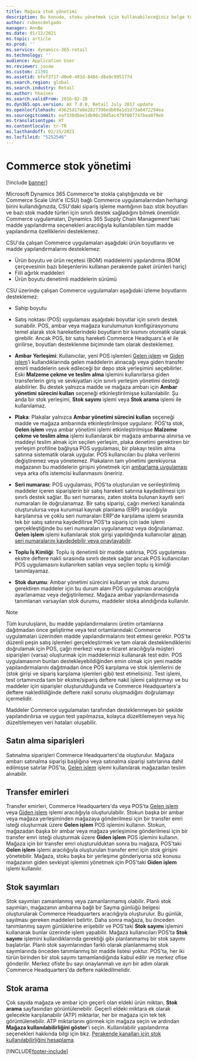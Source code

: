 ```yaml
---
title: Mağaza stok yönetimi
description: Bu konuda, stoku yönetmek için kullanabileceğiniz belge türleri açıklanmaktadır.
author: rubencdelgado
manager: AnnBe
ms.date: 01/12/2021
ms.topic: article
ms.prod: ''
ms.service: dynamics-365-retail
ms.technology: ''
audience: Application User
ms.reviewer: josaw
ms.custom: 21391
ms.assetid: bfef3717-d0e0-491d-8466-d8a9c995177d
ms.search.region: global
ms.search.industry: Retail
ms.author: hhaines
ms.search.validFrom: 2016-02-28
ms.dyn365.ops.version: AX 7.0.0, Retail July 2017 update
ms.openlocfilehash: 43625d17e0e2827396edb69a1d1d73a8472294ea
ms.sourcegitcommit: eaf330dbee1db96c20d5ac479f007747bea079eb
ms.translationtype: HT
ms.contentlocale: tr-TR
ms.lasthandoff: 02/15/2021
ms.locfileid: "5252546"
---
```

# <a name="commerce-inventory-management"></a>Commerce stok yönetimi

[!include [banner](includes/banner.md)]

Microsoft Dynamics 365 Commerce'te stokla çalıştığınızda ve bir Commerce Scale Unit'e (CSU) bağlı Commerce uygulamalarından herhangi birini kullandığınızda, CSU'daki sipariş işleme mantığının bazı stok boyutları ve bazı stok madde türleri için sınırlı destek sağladığını bilmek önemlidir. Commerce uygulamaları, Dynamics 365 Supply Chain Management'taki madde yapılandırma seçenekleri aracılığıyla kullanılabilen tüm madde yapılandırma özelliklerini desteklemez.

CSU'da çalışan Commerce uygulamaları aşağıdaki ürün boyutlarını ve madde yapılandırmalarını desteklemez:

- Ürün boyutu ve ürün reçetesi (BOM) maddelerini yapılandırma (BOM çerçevesinin bazı bileşenlerini kullanan perakende paket ürünleri hariç)
- Fiili ağırlık maddeleri
- Ürün boyutu denetimli maddelerin sürümü

CSU üzerinde çalışan Commerce uygulamaları aşağıdaki izleme boyutlarını desteklemez:
- Sahip boyutu

- Satış noktası (POS) uygulaması aşağıdaki boyutlar için sınırlı destek sunabilir. POS, ambar veya mağaza kurulumunun konfigürasyonunu temel alarak stok hareketlerindeki boyutların bir kısmını otomatik olarak girebilir. Ancak POS, bir satış hareketi Commerce Headquars'a el ile girilirse, boyutları desteklenme biçiminde tam olarak desteklemez. 

- **Ambar Yerleşimi**: Kullanıcılar, yeni POS işlemleri [Gelen işlem](https://docs.microsoft.com/dynamics365/commerce/pos-inbound-inventory-operation) ve [Giden işlem](https://docs.microsoft.com/dynamics365/commerce/pos-outbound-inventory-operation)'i kullandıklarında gelen maddelerin alınacağı veya giden transfer emirli maddelerin sevk edileceği bir depo stok yerleşimini seçebilirler. Eski **Malzeme çekme ve teslim alma** işlemini kullanırlarsa giden transferlerin giriş ve sevkiyatları için sınırlı yerleşim yönetimi desteği alabilirler. Bu destek yalnızca madde ve mağaza ambarı için **Ambar yönetimi sürecini kullan** seçeneği etkinleştirilmişse kullanılabilir. Şu anda bir stok yerleşimi, **Stok sayımı** işlemi veya **Stok arama** işlemi ile kullanılamaz.

- **Plaka**: Plakalar yalnızca **Ambar yönetimi sürecini kullan** seçeneği madde ve mağaza ambarında etkinleştirilmişse uygulanır. POS'ta stok, **Gelen işlem** veya ambar yönetimi işlemi etkinleştirilmişse **Malzeme çekme ve teslim alma** işlemi kullanılarak bir mağaza ambarına alınırsa ve maddeyi teslim almak için seçilen yerleşim, plaka denetimi gerektiren bir yerleşim profiline bağlıysa POS uygulaması, bir plakayı teslim alma satırına sistematik olarak uygular. POS kullanıcıları bu plaka verilerini değiştiremez veya yönetemez. Plakaların tam yönetimi gerekiyorsa mağazanın bu maddelerin girişini yönetmek için [ambarlama uygulaması](https://docs.microsoft.com/dynamics365/supply-chain/warehousing/install-configure-warehousing-app) veya arka ofis istemcisi kullanmasını öneririz.

- **Seri numarası**: POS uygulaması, POS'ta oluşturulan ve serileştirilmiş maddeler içeren siparişlerin bir satış hareketi satırına kaydedilmesi için sınırlı destek sağlar. Bu seri numarası, zaten stokta bulunan kayıtlı seri numaraları ile doğrulanamaz. Bir satış siparişi, çağrı merkezi kanalında oluşturulursa veya kurumsal kaynak planlama (ERP) aracılığıyla karşılanırsa ve çoklu seri numaraları ERP'de karşılama işlemi sırasında tek bir satış satırına kaydedilirse POS'ta sipariş için iade işlemi gerçekleştiğinde bu seri numaraları uygulanamaz veya doğrulanamaz. **Gelen işlem** işlemi kullanılarak stok girişi yapıldığında kullanıcılar [alınan seri numaralarını kaydedebilir veya onaylayabilir](https://docs.microsoft.com/dynamics365/commerce/pos-serialized-items).

- **Toplu İş Kimliği**: Toplu iş denetimli bir madde satılırsa, POS uygulaması ekstre deftere nakli sırasında sınırlı destek sağlar ancak POS kullanıcıları POS uygulamasını kullanırken satılan veya seçilen toplu iş kimliği tanımlayamaz.

- **Stok durumu**: Ambar yönetimi sürecini kullanan ve stok durumu gerektiren maddeler için bu durum alanı POS uygulaması aracılığıyla ayarlanamaz veya değiştirilemez. Mağaza ambar yapılandırmasında tanımlanan varsayılan stok durumu, maddeler stoka alındığında kullanılır.

> [!NOTE]
> Tüm kuruluşların, bu madde yapılandırmalarını üretim ortamlarına dağıtmadan önce geliştirme veya test ortamlarındaki Commerce uygulamaları üzerinden madde yapılandırmalarını test etmesi gerekir. POS'ta düzenli peşin satış işlemleri gerçekleştirmek ve tam olarak desteklendiklerini doğrulamak için POS, çağrı merkezi veya e-ticaret aracılığıyla müşteri siparişleri (varsa) oluşturmak için maddelerinizi kullanarak test edin. POS uygulamasının bunları destekleyebildiğinden emin olmak için yeni madde yapılandırmalarını dağıtmadan önce POS karşılama ve stok işlemlerini de (stok girişi ve sipariş karşılama işlemleri gibi) test etmelisiniz. Test işlemi, test ortamınızda tam bir ekstre/sipariş deftere nakil işlemi çalıştırmayı ve bu maddeler için siparişler oluşturulduğunda ve Commerce Headquarters'a deftere nakledildiğinde deftere nakil sorunu oluşmadığını doğrulamayı içermelidir.
>
> Maddeler Commerce uygulamaları tarafından desteklenmeyen bir şekilde yapılandırılırsa ve uygun test yapılmazsa, kolayca düzeltilemeyen veya hiç düzeltilemeyen veri hataları oluşabilir.

## <a name="purchase-orders"></a>Satın alma siparişleri

Satınalma siparişleri Commerce Headquarters'da oluşturulur. Mağaza ambarı satınalma siparişi başlığına veya satınalma siparişi satırlarına dahil edilmişse satırlar POS'ta, [Gelen işlem](https://docs.microsoft.com/dynamics365/commerce/pos-inbound-inventory-operation) işlemi kullanılarak mağazadan teslim alınabilir. 

## <a name="transfer-orders"></a>Transfer emirleri

Transfer emirleri, Commerce Headquarters'da veya POS'ta [Gelen işlem](https://docs.microsoft.com/dynamics365/commerce/pos-inbound-inventory-operation) veya [Giden işlem](https://docs.microsoft.com/dynamics365/commerce/pos-outbound-inventory-operation) işlemi aracılığıyla oluşturulabilir. Stokun başka bir ambar veya mağaza yerleşiminden mağazaya gönderilmesi için bir transfer emri isteği oluşturmak üzere **Gelen işlem** POS işlemini kullanın. Stokun, mağazadan başka bir ambar veya mağaza yerleşimine gönderilmesi için bir transfer emri isteği oluşturmak üzere **Giden işlem** POS işlemini kullanın. Mağaza için bir transfer emri oluşturulduktan sonra bu mağaza, POS'taki **Gelen işlem** işlemi aracılığıyla oluşturulan transfer emri için stok girişini yönetebilir. Mağaza, stoku başka bir yerleşime gönderiyorsa söz konusu mağazanın giden sevkiyat işlemini yönetmek için POS'taki **Giden işlem** işlemi kullanılır.

## <a name="stock-counts"></a>Stok sayımları

Stok sayımları zamanlanmış veya zamanlanmamış olabilir. Planlı stok sayımları, mağazanın ambarına bağlı bir Sayma günlüğü belgesi oluşturularak Commerce Headquarters aracılığıyla oluşturulur. Bu günlük, sayılması gereken maddeleri belirtir. Daha sonra mağaza, bu önceden tanımlanmış sayım günlüklerine erişebilir ve POS'taki **Stok sayımı** işlemini kullanarak bunlar üzerinde işlem yapabilir. Mağaza kullanıcıları POS'ta **Stok sayımı** işlemini kullandıklarında gerektiği gibi planlanmamış bir stok sayımı başlatırlar. Planlı stok sayımlarından farklı olarak planlanmamış stok sayımlarında önceden tanımlanmış bir madde listesi yoktur. POS'ta, her iki türün birinden bir stok sayımı tamamlandığında kabul edilir ve merkez ofise gönderilir. Merkez ofiste bu sayı onaylanmalı ve ayrı bir adım olarak Commerce Headquarters'da deftere nakledilmelidir.

## <a name="inventory-lookup"></a>Stok arama

Çok sayıda mağaza ve ambar için geçerli olan eldeki ürün miktarı, **Stok arama** sayfasından görüntülenebilir. Geçerli eldeki miktara ek olarak gelecekte karşılanabilir (ATP) miktarlar, her bir mağaza için tek tek görüntülenebilir. ATP miktarlarını görmek için mağaza seçin ve ardından **Mağaza kullanılabilirliğini göster**'i seçin. Kullanılabilir yapılandırma seçenekleri hakkında bilgi için bkz. [Perakende kanalları için stok kullanılabilirliğini hesaplama](https://docs.microsoft.com/dynamics365/commerce/calculated-inventory-retail-channels).


[!INCLUDE[footer-include](../includes/footer-banner.md)]